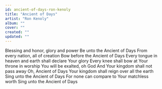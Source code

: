 ```yaml
---
id: ancient-of-days-ron-kenoly
title: "Ancient of Days"
artist: "Ron Kenoly"
album: ""
cover: ""
created: ""
updated: ""
---
```


Blessing and honor, glory and power
Be unto the Ancient of Days
From every nation, all of creation
Bow before the Ancient of Days
Every tongue in heaven and earth shall declare Your glory
Every knee shall bow at Your throne in worship
You will be exalted, oh God
And Your kingdom shall not pass away
Oh, Ancient of Days
Your kingdom shall reign over all the earth
Sing unto the Ancient of Days
For none can compare to Your matchless worth
Sing unto the Ancient of Days